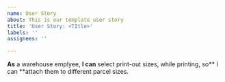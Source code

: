 ```yaml
---
name: User Story
about: This is our template user story
title: 'User Story: <TItle>'
labels: ''
assignees: ''

---
```


**As** a warehouse emplyee, **I can** select print-out sizes, while printing, so** I can **attach them to different parcel sizes.
